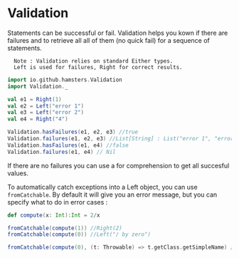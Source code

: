 # Validation

Statements can be successful or fail. Validation helps you kown if there are failures and to retrieve all all of them (no quick fail) for a sequence of statements.

```
  Note : Validation relies on standard Either types.
  Left is used for failures, Right for correct results.
```

```scala
import io.github.hamsters.Validation
import Validation._

val e1 = Right(1)
val e2 = Left("error 1")
val e3 = Left("error 2")
val e4 = Right("4")

Validation.hasFailures(e1, e2, e3) //true
Validation.failures(e1, e2, e3) //List[String] : List("error 1", "error 2")
Validation.hasFailures(e1, e4) //false
Validation.failures(e1, e4) // Nil
```

If there are no failures you can use a for comprehension to get all succesful values.

To automatically catch exceptions into a Left object, you can use `fromCatchable`.
By default it will give you an error message, but you can specify what to do in error cases :

```scala
def compute(x: Int):Int = 2/x

fromCatchable(compute(1)) //Right(2)
fromCatchable(compute(0)) //Left("/ by zero")

fromCatchable(compute(0), (t: Throwable) => t.getClass.getSimpleName) //Left("ArithmeticException")
```